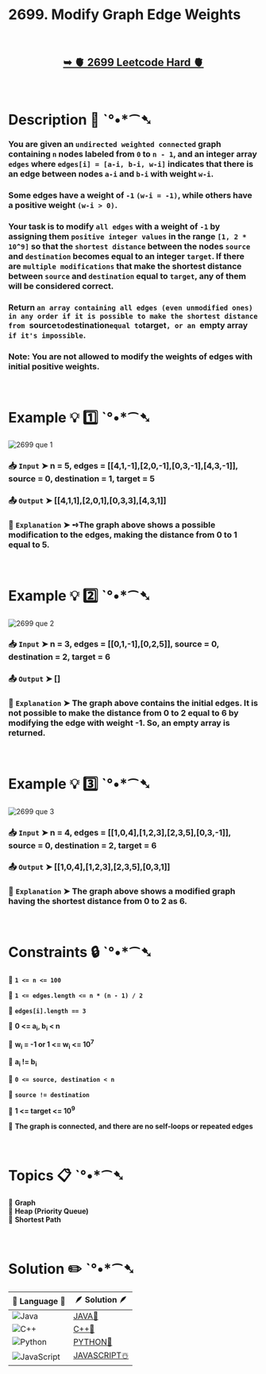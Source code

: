 # 2699. Modify Graph Edge Weights

</br>

<h2 align="center">  

<a href="https://leetcode.com/problems/modify-graph-edge-weights/description/?envType=daily-question&envId=2024-08-30"><strong>➥ 🫀 2699 Leetcode Hard 🫀 </strong></a>
</h2>

</br>

# Description 📜 ˋ°•*⁀➷

### You are given an `undirected weighted connected` graph containing `n` nodes labeled from `0` to `n - 1`, and an integer array `edges` where `edges[i] = [a-i, b-i, w-i]` indicates that there is an edge between nodes `a-i` and `b-i` with weight `w-i`.

### Some edges have a weight of `-1` `(w-i = -1)`, while others have a positive weight `(w-i > 0)`.

### Your task is to modify `all edges` with a weight of `-1` by assigning them `positive integer values` in the range `[1, 2 * 10^9]` so that the `shortest distance` between the nodes `source` and `destination` becomes equal to an integer `target`. If there are `multiple modifications` that make the shortest distance between `source` and `destination` equal to `target`, any of them will be considered correct.

### Return `an array containing all edges (even unmodified ones) in any order if it is possible to make the shortest distance from `source` to `destination` equal to `target`, or an `empty array` if it's impossible`.

### Note: You are not allowed to modify the weights of edges with initial positive weights.

</br>

# Example 💡 1️⃣ ˋ°•*⁀➷

![2699 que 1](https://github.com/user-attachments/assets/9dfb07fe-d191-46f9-87dc-18aaece7f32f)

  ### 📥 `Input`  ➤ n = 5, edges = [[4,1,-1],[2,0,-1],[0,3,-1],[4,3,-1]], source = 0, destination = 1, target = 5

  ### 📤 `Output`  ➤ [[4,1,1],[2,0,1],[0,3,3],[4,3,1]]

  ### 🔦 `Explanation`  ➤ ➺The graph above shows a possible modification to the edges, making the distance from 0 to 1 equal to 5.

</br>

# Example 💡 2️⃣ ˋ°•*⁀➷

![2699 que 2](https://github.com/user-attachments/assets/46d3a503-3d34-48c8-a103-0d14d08f1631)

  ### 📥 `Input` ➤ n = 3, edges = [[0,1,-1],[0,2,5]], source = 0, destination = 2, target = 6

  ### 📤 `Output`  ➤ []

  ### 🔦 `Explanation` ➤  The graph above contains the initial edges. It is not possible to make the distance from 0 to 2 equal to 6 by modifying the edge with weight -1. So, an empty array is returned.


</br>

# Example 💡 3️⃣ ˋ°•*⁀➷

![2699 que 3](https://github.com/user-attachments/assets/7a0118ce-d0b9-41f7-b767-7f78185b0639)

  ### 📥 `Input` ➤ n = 4, edges = [[1,0,4],[1,2,3],[2,3,5],[0,3,-1]], source = 0, destination = 2, target = 6

  ### 📤 `Output`  ➤ [[1,0,4],[1,2,3],[2,3,5],[0,3,1]]

  ### 🔦 `Explanation`  ➤ The graph above shows a modified graph having the shortest distance from 0 to 2 as 6.

</br>

# Constraints 🔒 ˋ°•*⁀➷

🔹 **`1 <= n <= 100`** </br>

🔹 **`1 <= edges.length <= n * (n - 1) / 2`** </br>

🔹 **`edges[i].length == 3`** </br>

🔹 **0 <= a<sub>i</sub>, b<sub>i</sub> < n** </br>

🔹 **w<sub>i</sub> = -1 or 1 <= w<sub>i</sub> <= 10<sup>7</sup>** </br>

🔹 **a<sub>i</sub> != b<sub>i</sub>** </br>

🔹 **`0 <= source, destination < n`** </br>

🔹 **`source != destination`** </br>

🔹 **1 <= target <= 10<sup>9</sup>** </br>

🔹 **The graph is connected, and there are no self-loops or repeated edges** </br>

</br>

# Topics 📋 ˋ°•*⁀➷

🔸 **Graph**  </br>
🔸 **Heap (Priority Queue)**  </br>
🔸 **Shortest Path**  </br>

</br>

# Solution ✏️ ˋ°•*⁀➷

| 📒 Language 📒  | 🪶 Solution 🪶 |
| ------------- | ------------- |
|  ![Java](https://img.shields.io/badge/java-%23ED8B00.svg?style=for-the-badge&logo=openjdk&logoColor=white)  | [JAVA🍁](https://github.com/Prakhar-002/LEETCODE/blob/main/%F0%9F%93%9C%20Daily%20Challange%20%F0%9F%92%A1/08%20August%20%F0%9F%8F%B5%EF%B8%8F%202024/30%20-%2008%20-%202024%20---%202699.%20Modify%20Graph%20Edge%20Weights%20%E2%98%83%EF%B8%8F%20%F0%9F%8D%81%20%F0%9F%8D%B0%20%F0%9F%8E%B2/%F0%9F%8D%81JAVA-2699-ModifyGraphEdgeWeights.java) |
|  ![C++](https://img.shields.io/badge/c++-%2300599C.svg?style=for-the-badge&logo=c%2B%2B&logoColor=white)  | [C++🎲](https://github.com/Prakhar-002/LEETCODE/blob/main/%F0%9F%93%9C%20Daily%20Challange%20%F0%9F%92%A1/08%20August%20%F0%9F%8F%B5%EF%B8%8F%202024/30%20-%2008%20-%202024%20---%202699.%20Modify%20Graph%20Edge%20Weights%20%E2%98%83%EF%B8%8F%20%F0%9F%8D%81%20%F0%9F%8D%B0%20%F0%9F%8E%B2/%F0%9F%8E%B2CPP-2699-ModifyGraphEdgeWeights.cpp)  |
|  ![Python](https://img.shields.io/badge/python-3670A0?style=for-the-badge&logo=python&logoColor=ffdd54)    | [PYTHON🍰](https://github.com/Prakhar-002/LEETCODE/blob/main/%F0%9F%93%9C%20Daily%20Challange%20%F0%9F%92%A1/08%20August%20%F0%9F%8F%B5%EF%B8%8F%202024/30%20-%2008%20-%202024%20---%202699.%20Modify%20Graph%20Edge%20Weights%20%E2%98%83%EF%B8%8F%20%F0%9F%8D%81%20%F0%9F%8D%B0%20%F0%9F%8E%B2/%F0%9F%8D%B0PYTHON-2699-ModifyGraphEdgeWeights.py) |
| ![JavaScript](https://img.shields.io/badge/javascript-%23323330.svg?style=for-the-badge&logo=javascript&logoColor=%23F7DF1E)   | [JAVASCRIPT☃️](https://github.com/Prakhar-002/LEETCODE/blob/main/%F0%9F%93%9C%20Daily%20Challange%20%F0%9F%92%A1/08%20August%20%F0%9F%8F%B5%EF%B8%8F%202024/30%20-%2008%20-%202024%20---%202699.%20Modify%20Graph%20Edge%20Weights%20%E2%98%83%EF%B8%8F%20%F0%9F%8D%81%20%F0%9F%8D%B0%20%F0%9F%8E%B2/%E2%98%83%EF%B8%8FJAVASCRIPT-2699-ModifyGraphEdgeWeights.js) |

